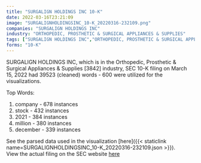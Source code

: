 ```yaml
---
title: "SURGALIGN HOLDINGS INC 10-K"
date: 2022-03-16T23:21:09
image: "SURGALIGNHOLDINGSINC_10-K_20220316-232109.png"
companies: "SURGALIGN HOLDINGS INC"
industry: "ORTHOPEDIC, PROSTHETIC & SURGICAL APPLIANCES & SUPPLIES"
tags: ["SURGALIGN HOLDINGS INC","ORTHOPEDIC, PROSTHETIC & SURGICAL APPLIANCES & SUPPLIES","03-15-2022","10-K"]
forms: "10-K"
---
```

SURGALIGN HOLDINGS INC, which is in the Orthopedic, Prosthetic & Surgical Appliances & Supplies [3842] industry, SEC 10-K filing on March 15, 2022 had 39523 (cleaned) words - 600 were utilized for the visualizations.

Top Words:
1. company - 678 instances
2. stock - 432 instances
3. 2021 - 384 instances
4. million - 380 instances
5. december - 339 instances


See the parsed data used in the visualization [here]({{< staticlink name=SURGALIGNHOLDINGSINC_10-K_20220316-232109.json >}}).  
View the actual filing on the SEC website [here](https://www.sec.gov/Archives/edgar/data/1760173/0001628280-22-006258.txt)
